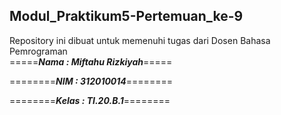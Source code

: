 ## Modul_Praktikum5-Pertemuan_ke-9
Repository ini dibuat untuk memenuhi tugas dari Dosen Bahasa Pemrograman
<br>
=====***Nama : Miftahu Rizkiyah***=====

========***NIM  : 312010014***========

========***Kelas : TI.20.B.1***========
